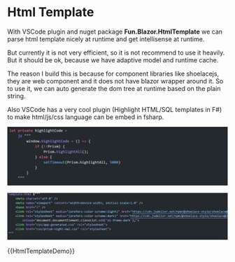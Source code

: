 # Html Template

With VSCode plugin and nuget package **Fun.Blazor.HtmlTemplate** we can parse html template nicely at runtime and get intellisense at runtime.

But currently it is not very efficient, so it is not recommend to use it heavily. But it should be ok, because we have adaptive model and runtime cache.

The reason I build this is because for component libraries like shoelacejs, they are web component and it does not have blazor wrapper around it. So to use it, we can auto generate the dom tree at runtime based on the plain string.

Also VSCode has a very cool plugin (Highlight HTML/SQL templates in F#) to make html/js/css language can be embed in fsharp.

![image](../assets/js-intellisence-in-fsharp.gif)

![image](../assets/template-html-intellesence.gif)

{{HtmlTemplateDemo}}